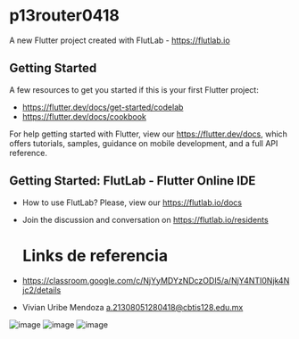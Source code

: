 # p13router0418

A new Flutter project created with FlutLab - https://flutlab.io

## Getting Started

A few resources to get you started if this is your first Flutter project:

- https://flutter.dev/docs/get-started/codelab
- https://flutter.dev/docs/cookbook

For help getting started with Flutter, view our
https://flutter.dev/docs, which offers tutorials,
samples, guidance on mobile development, and a full API reference.

## Getting Started: FlutLab - Flutter Online IDE

- How to use FlutLab? Please, view our https://flutlab.io/docs
- Join the discussion and conversation on https://flutlab.io/residents

  # Links de referencia
 - https://classroom.google.com/c/NjYyMDYzNDczODI5/a/NjY4NTI0Njk4Njc2/details

 - Vivian Uribe Mendoza  a.21308051280418@cbtis128.edu.mx

![image](https://github.com/UribeV128/p13router0418/assets/143779478/9af5ba3f-15ba-437b-8bc3-32d097cc9984)
![image](https://github.com/UribeV128/p13router0418/assets/143779478/dd384186-60f7-4da3-9b58-0edcd10b7a3c)
![image](https://github.com/UribeV128/p13router0418/assets/143779478/2779dc75-1fa4-44de-aa00-a84fa4c39de0)



   
